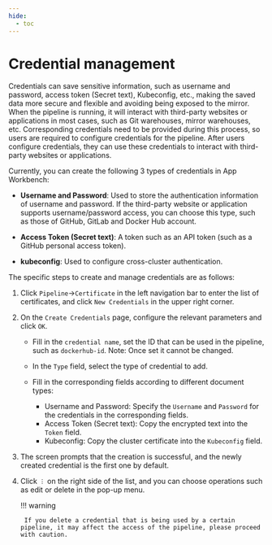 ```yaml
---
hide:
  - toc
---
```


# Credential management

Credentials can save sensitive information, such as username and password, access token (Secret text), Kubeconfig, etc., making the saved data more secure and flexible and avoiding being exposed to the mirror.
When the pipeline is running, it will interact with third-party websites or applications in most cases, such as Git warehouses, mirror warehouses, etc.
Corresponding credentials need to be provided during this process, so users are required to configure credentials for the pipeline. After users configure credentials, they can use these credentials to interact with third-party websites or applications.

Currently, you can create the following 3 types of credentials in App Workbench:

- **Username and Password**: Used to store the authentication information of username and password. If the third-party website or application supports username/password access, you can choose this type, such as those of GitHub, GitLab and Docker Hub account.

- **Access Token (Secret text)**: A token such as an API token (such as a GitHub personal access token).

- **kubeconfig**: Used to configure cross-cluster authentication.

The specific steps to create and manage credentials are as follows:

1. Click `Pipeline`->`Certificate` in the left navigation bar to enter the list of certificates, and click `New Credentials` in the upper right corner.

    <!--![]()screenshots-->

2. On the `Create Credentials` page, configure the relevant parameters and click `OK`.

    <!--![]()screenshots-->

    - Fill in the `credential name`, set the ID that can be used in the pipeline, such as `dockerhub-id`. Note: Once set it cannot be changed.
    - In the `Type` field, select the type of credential to add.
    - Fill in the corresponding fields according to different document types:

        - Username and Password: Specify the `Username` and `Password` for the credentials in the corresponding fields.
        - Access Token (Secret text): Copy the encrypted text into the `Token` field.
        - Kubeconfig: Copy the cluster certificate into the `Kubeconfig` field.

3. The screen prompts that the creation is successful, and the newly created credential is the first one by default.

    <!--![]()screenshots-->

4. Click `︙` on the right side of the list, and you can choose operations such as edit or delete in the pop-up menu.

    !!! warning

        If you delete a credential that is being used by a certain pipeline, it may affect the access of the pipeline, please proceed with caution.